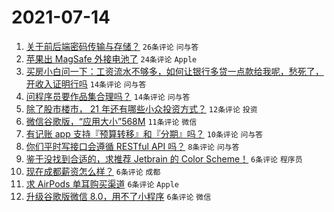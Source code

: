 # 2021-07-14

1. [关于前后端密码传输与存储？](https://www.v2ex.com/t/789385) `26条评论` `问与答`
1. [苹果出 MagSafe 外接电池了](https://www.v2ex.com/t/789390) `24条评论` `Apple`
1. [买房小白问一下：工资流水不够多，如何让银行多贷一点款给我呢，愁死了，开收入证明行吗](https://www.v2ex.com/t/789419) `14条评论` `问与答`
1. [问程序员要作品集合理吗？](https://www.v2ex.com/t/789391) `14条评论` `问与答`
1. [除了股市楼市， 21 年还有哪些小众投资方式？](https://www.v2ex.com/t/789395) `12条评论` `投资`
1. [微信谷歌版，“应用大小”568M](https://www.v2ex.com/t/789383) `11条评论` `微信`
1. [有记账 app 支持『预算转移』和『分期』吗？](https://www.v2ex.com/t/789393) `10条评论` `问与答`
1. [你们平时写接口会遵循 RESTful API 吗？](https://www.v2ex.com/t/789400) `8条评论` `问与答`
1. [鉴于没找到合适的，求推荐 Jetbrain 的 Color Scheme！](https://www.v2ex.com/t/789415) `6条评论` `程序员`
1. [现在成都薪资怎么样？](https://www.v2ex.com/t/789396) `6条评论` `成都`
1. [求 AirPods 单耳购买渠道](https://www.v2ex.com/t/789392) `6条评论` `Apple`
1. [升级谷歌版微信 8.0，用不了小程序](https://www.v2ex.com/t/789389) `6条评论` `微信`
